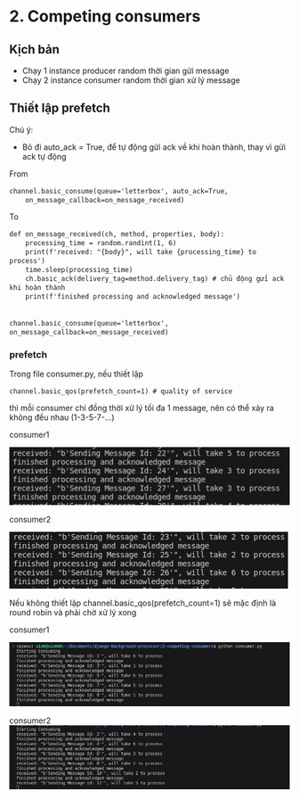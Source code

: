 # 2. Competing consumers

## Kịch bản
- Chạy 1 instance producer random thời gian gửi message
- Chạy 2 instance consumer random thời gian xử lý message

## Thiết lập prefetch

Chú ý:

- Bỏ đi auto_ack = True, để tự động gửi ack về khi hoàn thành, thay vì gửi ack tự động

From 
```
channel.basic_consume(queue='letterbox', auto_ack=True,
    on_message_callback=on_message_received)
```
To

```
def on_message_received(ch, method, properties, body):
    processing_time = random.randint(1, 6)
    print(f'received: "{body}", will take {processing_time} to process')
    time.sleep(processing_time)
    ch.basic_ack(delivery_tag=method.delivery_tag) # chủ động gửi ack khi hoàn thành
    print(f'finished processing and acknowledged message')


channel.basic_consume(queue='letterbox', on_message_callback=on_message_received)
```

### prefetch

Trong file consumer.py, nếu thiết lập
```
channel.basic_qos(prefetch_count=1) # quality of service
```

thì mỗi consumer chỉ đồng thời xử lý tối đa 1 message, nên có thể xảy ra không đều nhau (1-3-5-7-...)

consumer1

![alt text](./images/image.png)

consumer2

![alt text](./images/image-1.png)

Nếu không thiết lập channel.basic_qos(prefetch_count=1) sẽ mặc định là round robin và phải chờ xử lý xong

consumer1

![alt text](./images/image-2.png)

consumer2
![alt text](./images/image-3.png)